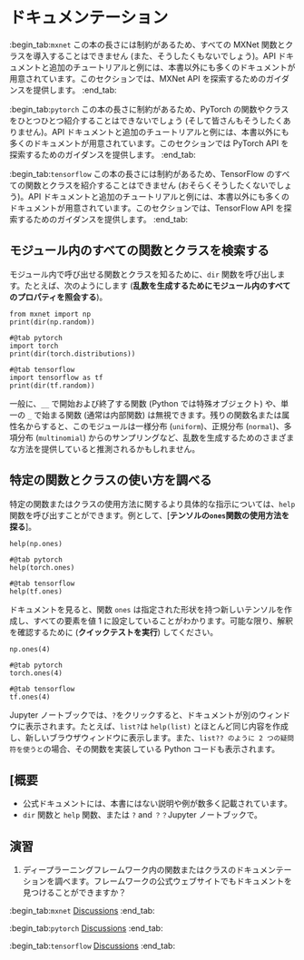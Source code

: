 # ドキュメンテーション

:begin_tab:`mxnet`
この本の長さには制約があるため、すべての MXNet 関数とクラスを導入することはできません (また、そうしたくもないでしょう)。API ドキュメントと追加のチュートリアルと例には、本書以外にも多くのドキュメントが用意されています。このセクションでは、MXNet API を探索するためのガイダンスを提供します。
:end_tab:

:begin_tab:`pytorch`
この本の長さに制約があるため、PyTorch の関数やクラスをひとつひとつ紹介することはできないでしょう (そして皆さんもそうしたくありません)。API ドキュメントと追加のチュートリアルと例には、本書以外にも多くのドキュメントが用意されています。このセクションでは PyTorch API を探索するためのガイダンスを提供します。
:end_tab:

:begin_tab:`tensorflow`
この本の長さには制約があるため、TensorFlow のすべての関数とクラスを紹介することはできません (おそらくそうしたくないでしょう)。API ドキュメントと追加のチュートリアルと例には、本書以外にも多くのドキュメントが用意されています。このセクションでは、TensorFlow API を探索するためのガイダンスを提供します。
:end_tab:

## モジュール内のすべての関数とクラスを検索する

モジュール内で呼び出せる関数とクラスを知るために、`dir` 関数を呼び出します。たとえば、次のようにします (**乱数を生成するためにモジュール内のすべてのプロパティを照会する**)。

```{.python .input  n=1}
from mxnet import np
print(dir(np.random))
```

```{.python .input  n=1}
#@tab pytorch
import torch
print(dir(torch.distributions))
```

```{.python .input  n=1}
#@tab tensorflow
import tensorflow as tf
print(dir(tf.random))
```

一般に、`__` で開始および終了する関数 (Python では特殊オブジェクト) や、単一の `_` で始まる関数 (通常は内部関数) は無視できます。残りの関数名または属性名からすると、このモジュールは一様分布 (`uniform`)、正規分布 (`normal`)、多項分布 (`multinomial`) からのサンプリングなど、乱数を生成するためのさまざまな方法を提供していると推測されるかもしれません。 

## 特定の関数とクラスの使い方を調べる

特定の関数またはクラスの使用方法に関するより具体的な指示については、`help` 関数を呼び出すことができます。例として、[**テンソルの`ones`関数の使用方法を探る**]。

```{.python .input}
help(np.ones)
```

```{.python .input}
#@tab pytorch
help(torch.ones)
```

```{.python .input}
#@tab tensorflow
help(tf.ones)
```

ドキュメントを見ると、関数 `ones` は指定された形状を持つ新しいテンソルを作成し、すべての要素を値 1 に設定していることがわかります。可能な限り、解釈を確認するために (**クイックテストを実行**) してください。

```{.python .input}
np.ones(4)
```

```{.python .input}
#@tab pytorch
torch.ones(4)
```

```{.python .input}
#@tab tensorflow
tf.ones(4)
```

Jupyter ノートブックでは、`?`をクリックすると、ドキュメントが別のウィンドウに表示されます。たとえば、`list?`は `help(list)` とほとんど同じ内容を作成し、新しいブラウザウィンドウに表示します。また、`list?? のように 2 つの疑問符を使うと`の場合、その関数を実装している Python コードも表示されます。 

## [概要

* 公式ドキュメントには、本書にはない説明や例が数多く記載されています。
* `dir` 関数と `help` 関数、または `?` and `？？`Jupyter ノートブックで。

## 演習

1. ディープラーニングフレームワーク内の関数またはクラスのドキュメンテーションを調べます。フレームワークの公式ウェブサイトでもドキュメントを見つけることができますか？

:begin_tab:`mxnet`
[Discussions](https://discuss.d2l.ai/t/38)
:end_tab:

:begin_tab:`pytorch`
[Discussions](https://discuss.d2l.ai/t/39)
:end_tab:

:begin_tab:`tensorflow`
[Discussions](https://discuss.d2l.ai/t/199)
:end_tab:
